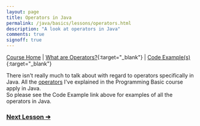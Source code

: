 ```yaml
---
layout: page
title: Operators in Java
permalink: /java/basics/lessons/operators.html
description: "A look at operators in Java"
comments: true
signoff: true
---
```

[Course Home](../../course) \| [What are Operators?](/programming/lessons/operators){:target="_blank"} \| [Code Example(s)](https://github.com/FriendlyTester/Free-Java-Basics-Course/blob/master/src/test/java/lessons/F_Operators.java){:target="_blank"}

There isn't really much to talk about with regard to operators specifically in Java. All the [operators](/programming/lessons/operators) I've explained in the Programming Basic course apply in Java.  
So please see the Code Example link above for examples of all the operators in Java.

### [Next Lesson &#10132;](../lessons/controlflow)

